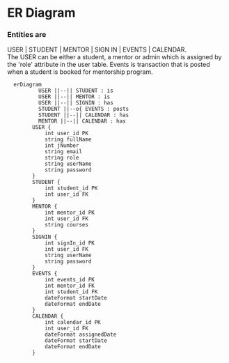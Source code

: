 # ER Diagram

### Entities are

   USER | STUDENT | MENTOR | SIGN IN | EVENTS | CALENDAR.  
    The USER can be either a student, a mentor or admin
    which is assigned by the 'role' attribute in the user table.
  Events is transaction that is posted when     a   student is
   booked for mentorship program.

```mermaid
  erDiagram
          USER ||--|| STUDENT : is 
          USER ||--|| MENTOR : is
          USER ||--|| SIGNIN : has
          STUDENT ||--o{ EVENTS : posts
          STUDENT ||--|| CALENDAR : has
          MENTOR ||--|| CALENDAR : has
        USER {
            int user_id PK
            string fullName
            int jNumber
            string email
            string role
            string userName
            string password
        }
        STUDENT {
            int student_id PK
            int user_id FK
        }
        MENTOR {
            int mentor_id PK
            int user_id FK
            string courses
        }
        SIGNIN {
            int signIn_id PK
            int user_id FK
            string userName
            string password    
        }
        EVENTS {
            int events_id PK
            int mentor_id FK
            int student_id FK
            dateFormat startDate
            dateFormat endDate
        }
        CALENDAR {
            int calendar_id PK
            int user_id FK
            dateFormat assignedDate
            dateFormat startDate
            dateFormat endDate
        }
        
```
